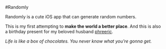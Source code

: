 #Randomly

Randomly is a cute iOS app that can generate random numbers.

This is my first attempting to __make the world a better place__. And this is also a birthday present for my beloved husband [phreeric](https://github.com/phreeric).

_Life is like a box of chocolates. You never know what you're gonna get._